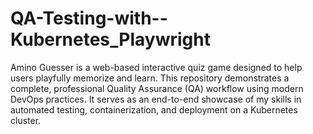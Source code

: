 # QA-Testing-with--Kubernetes_Playwright
Amino Guesser is a web-based interactive quiz game designed to help users playfully memorize and learn.  This repository demonstrates a complete, professional Quality Assurance (QA) workflow using modern DevOps practices. It serves as an end-to-end showcase of my skills in automated testing, containerization, and deployment on a Kubernetes cluster.
